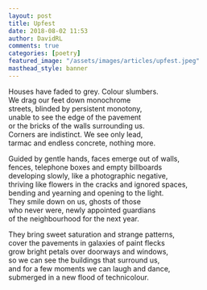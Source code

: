 ```yaml
---  
layout: post  
title: Upfest  
date: 2018-08-02 11:53  
author: DavidRL  
comments: true  
categories: [poetry]  
featured_image: "/assets/images/articles/upfest.jpeg"
masthead_style: banner
---  
```

Houses have faded to grey. Colour slumbers.  
We drag our feet down monochrome  
streets, blinded by persistent monotony,  
unable to see the edge of the pavement  
or the bricks of the walls surrounding us.  
Corners are indistinct. We see only lead,  
tarmac and endless concrete, nothing more.  

Guided by gentle hands, faces emerge out of walls,  
fences, telephone boxes and empty billboards  
developing slowly, like a photographic negative,  
thriving like flowers in the cracks and ignored spaces,  
bending and yearning and opening to the light.  
They smile down on us, ghosts of those  
who never were, newly appointed guardians  
of the neighbourhood for the next year.  

They bring sweet saturation and strange patterns,  
cover the pavements in galaxies of paint flecks  
grow bright petals over doorways and windows,  
so we can see the buildings that surround us,  
and for a few moments we can laugh and dance,  
submerged in a new flood of technicolour.  
